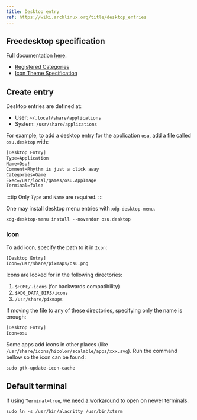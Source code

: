 ```yaml
---
title: Desktop entry
ref: https://wiki.archlinux.org/title/desktop_entries
---
```


## Freedesktop specification

Full documentation [here](https://specifications.freedesktop.org/desktop-entry-spec/desktop-entry-spec-latest.html#recognized-keys).

- [Registered Categories](https://specifications.freedesktop.org/menu-spec/latest/apa.html)
- [Icon Theme Specification](https://specifications.freedesktop.org/icon-theme-spec/icon-theme-spec-latest.html)

## Create entry

Desktop entries are defined at:

- User: `~/.local/share/applications`
- System: `/usr/share/applications`

For example, to add a desktop entry for the application `osu`,
add a file called `osu.desktop` with:

```txt
[Desktop Entry]
Type=Application
Name=Osu!
Comment=Rhythm is just a click away
Categories=Game
Exec=/usr/local/games/osu.AppImage
Terminal=false
```

:::tip
Only `Type` and `Name` are required.
:::

One may install desktop menu entries with `xdg-desktop-menu`.

```shell
xdg-desktop-menu install --novendor osu.desktop
```

### Icon

To add icon, specify the path to it in `Icon`:

```txt
[Desktop Entry]
Icon=/usr/share/pixmaps/osu.png
```

Icons are looked for in the following directories:

1. `$HOME/.icons` (for backwards compatibility)
2. `$XDG_DATA_DIRS/icons`
3. `/usr/share/pixmaps`

If moving the file to any of these directories,
specifying only the name is enough:

```txt
[Desktop Entry]
Icon=osu
```

Some apps add icons in other places (like `/usr/share/icons/hicolor/scalable/apps/xxx.svg`).
Run the command bellow so the icon can be found:

```shell
sudo gtk-update-icon-cache
```

## Default terminal

If using `Terminal=true`,
[we need a workaround](https://todo.sr.ht/~scoopta/wofi/73) to open on newer terminals.

```shell
sudo ln -s /usr/bin/alacritty /usr/bin/xterm
```
